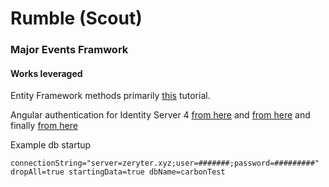 # Rumble (Scout)

### Major Events Framwork

#### Works leveraged

Entity Framework methods primarily [this](https://cpratt.co/generic-entity-base-class/) tutorial.

Angular authentication for Identity Server 4 [from here](https://fullstackmark.com/post/21/user-authentication-and-identity-with-angular-aspnet-core-and-identityserver) and [from here](https://github.com/manfredsteyer/angular-oauth2-oidc) and finally [from here](https://christianlydemann.com/openid-connect-with-angular-8-oidc-part-7/)

Example db startup

```connectionString="server=zeryter.xyz;user=#######;password=#########" dropAll=true startingData=true dbName=carbonTest```
